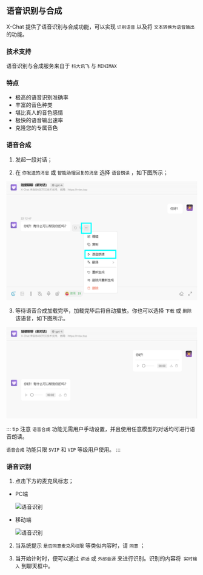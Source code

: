 ## 语音识别与合成

X-Chat 提供了语音识别与合成功能，可以实现 `识别语音` 以及将 `文本转换为语音输出` 的功能。

### 技术支持

语音识别与合成服务来自于 `科大讯飞` 与 `MINIMAX` 

### 特点
- 极高的语音识别准确率
- 丰富的音色种类
- 堪比真人的音色感情
- 极快的语音输出速率
- 克隆您的专属音色 <Badge type="tip" text="SVIP" vertical="top" />  


### 语音合成

1. 发起一段对话；

2. 在 `你发送的消息` 或 `智能助理回复的消息` 选择 `语音朗读` ，如下图所示；

![发起一段对话](/source/tts.png)

3. 等待语音合成加载完毕，加载完毕后将自动播放。你也可以选择 `下载` 或 `删除` 该语音，如下图所示。

![自动播放](/source/tts-read.png)

::: tip 注意
`语音合成` 功能无需用户手动设置，并且使用任意模型的对话均可进行语音朗读。

`语音合成` 功能只限 `SVIP` 和 `VIP` 等级用户使用。
:::

### 语音识别

1. 点击下方的麦克风标志；
- PC端

  ![语音识别](/source/sound.png)

- 移动端

  ![语音识别](/source/sound-mobile.png)

2. 当系统提示 `是否同意麦克风权限` 等类似内容时，请 `同意` ；

3. 当开始计时时，便可以通过 `讲话` 或 `外部音源` 来进行识别。识别的内容将` 实时输入` 到聊天框中。
